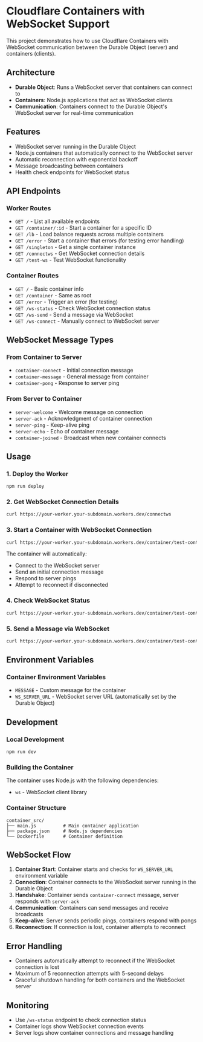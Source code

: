 # Cloudflare Containers with WebSocket Support

This project demonstrates how to use Cloudflare Containers with WebSocket communication between the Durable Object (server) and containers (clients).

## Architecture

- **Durable Object**: Runs a WebSocket server that containers can connect to
- **Containers**: Node.js applications that act as WebSocket clients
- **Communication**: Containers connect to the Durable Object's WebSocket server for real-time communication

## Features

- WebSocket server running in the Durable Object
- Node.js containers that automatically connect to the WebSocket server
- Automatic reconnection with exponential backoff
- Message broadcasting between containers
- Health check endpoints for WebSocket status

## API Endpoints

### Worker Routes

- `GET /` - List all available endpoints
- `GET /container/:id` - Start a container for a specific ID
- `GET /lb` - Load balance requests across multiple containers
- `GET /error` - Start a container that errors (for testing error handling)
- `GET /singleton` - Get a single container instance
- `GET /connectws` - Get WebSocket connection details
- `GET /test-ws` - Test WebSocket functionality

### Container Routes

- `GET /` - Basic container info
- `GET /container` - Same as root
- `GET /error` - Trigger an error (for testing)
- `GET /ws-status` - Check WebSocket connection status
- `GET /ws-send` - Send a message via WebSocket
- `GET /ws-connect` - Manually connect to WebSocket server

## WebSocket Message Types

### From Container to Server
- `container-connect` - Initial connection message
- `container-message` - General message from container
- `container-pong` - Response to server ping

### From Server to Container
- `server-welcome` - Welcome message on connection
- `server-ack` - Acknowledgment of container connection
- `server-ping` - Keep-alive ping
- `server-echo` - Echo of container message
- `container-joined` - Broadcast when new container connects

## Usage

### 1. Deploy the Worker

```bash
npm run deploy
```

### 2. Get WebSocket Connection Details

```bash
curl https://your-worker.your-subdomain.workers.dev/connectws
```

### 3. Start a Container with WebSocket Connection

```bash
curl https://your-worker.your-subdomain.workers.dev/container/test-container
```

The container will automatically:
- Connect to the WebSocket server
- Send an initial connection message
- Respond to server pings
- Attempt to reconnect if disconnected

### 4. Check WebSocket Status

```bash
curl https://your-worker.your-subdomain.workers.dev/container/test-container/ws-status
```

### 5. Send a Message via WebSocket

```bash
curl https://your-worker.your-subdomain.workers.dev/container/test-container/ws-send
```

## Environment Variables

### Container Environment Variables
- `MESSAGE` - Custom message for the container
- `WS_SERVER_URL` - WebSocket server URL (automatically set by the Durable Object)

## Development

### Local Development

```bash
npm run dev
```

### Building the Container

The container uses Node.js with the following dependencies:
- `ws` - WebSocket client library

### Container Structure

```
container_src/
├── main.js          # Main container application
├── package.json     # Node.js dependencies
└── Dockerfile       # Container definition
```

## WebSocket Flow

1. **Container Start**: Container starts and checks for `WS_SERVER_URL` environment variable
2. **Connection**: Container connects to the WebSocket server running in the Durable Object
3. **Handshake**: Container sends `container-connect` message, server responds with `server-ack`
4. **Communication**: Containers can send messages and receive broadcasts
5. **Keep-alive**: Server sends periodic pings, containers respond with pongs
6. **Reconnection**: If connection is lost, container attempts to reconnect

## Error Handling

- Containers automatically attempt to reconnect if the WebSocket connection is lost
- Maximum of 5 reconnection attempts with 5-second delays
- Graceful shutdown handling for both containers and the WebSocket server

## Monitoring

- Use `/ws-status` endpoint to check connection status
- Container logs show WebSocket connection events
- Server logs show container connections and message handling
